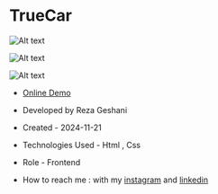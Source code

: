 # TrueCar

![Alt text](https://github.com/user-attachments/assets/d6ddf156-f816-4890-8694-ab63abb24472)


![Alt text](https://github.com/user-attachments/assets/b2bfbc74-f8fe-450e-9641-883206895193)


![Alt text](https://github.com/user-attachments/assets/4848ed3a-1bc0-45ce-bda0-09af1bae6589)


- [Online Demo](https://rezageshaniweb.github.io/TrueCar/)

- Developed by Reza Geshani

- Created - 2024-11-21

- Technologies Used - Html , Css

- Role - Frontend

- How to reach me : with my [instagram](https://www.instagram.com/rezageshani_web) and [linkedin](http://www.linkedin.com/in/reza-geshani-web)
